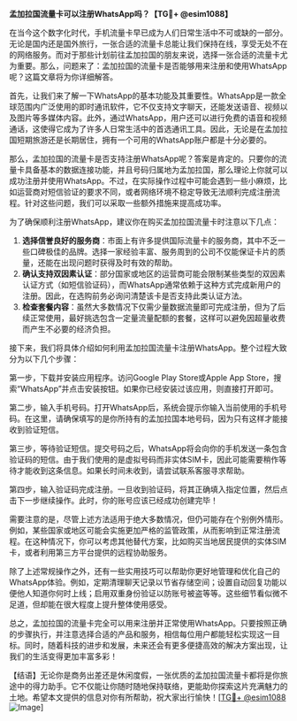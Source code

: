 **孟加拉国流量卡可以注册WhatsApp吗？【TG💪+ @esim1088】**

在当今这个数字化时代，手机流量卡早已成为人们日常生活中不可或缺的一部分。无论是国内还是国外旅行，一张合适的流量卡总能让我们保持在线，享受无处不在的网络服务。而对于那些计划前往孟加拉国的朋友来说，选择一张合适的流量卡尤为重要。那么，问题来了：孟加拉国的流量卡是否能够用来注册和使用WhatsApp呢？这篇文章将为你详细解答。

首先，让我们来了解一下WhatsApp的基本功能及其重要性。WhatsApp是一款全球范围内广泛使用的即时通讯软件，它不仅支持文字聊天，还能发送语音、视频以及图片等多媒体内容。此外，通过WhatsApp，用户还可以进行免费的语音和视频通话，这使得它成为了许多人日常生活中的首选通讯工具。因此，无论是在孟加拉国短期旅游还是长期居住，拥有一个可用的WhatsApp账户都是十分必要的。

那么，孟加拉国的流量卡是否支持注册WhatsApp呢？答案是肯定的。只要你的流量卡具备基本的数据连接功能，并且号码归属地为孟加拉国，那么理论上你就可以成功注册并使用WhatsApp。不过，在实际操作过程中可能会遇到一些小麻烦，比如运营商对短信验证的要求不同，或者网络环境不稳定导致无法顺利完成注册流程。针对这些问题，我们可以采取一些额外措施来提高成功率。

为了确保顺利注册WhatsApp，建议你在购买孟加拉国流量卡时注意以下几点：
1. **选择信誉良好的服务商**：市面上有许多提供国际流量卡的服务商，其中不乏一些口碑极佳的品牌。选择一家经验丰富、服务周到的公司不仅能保证卡片的质量，还能在出现问题时获得及时有效的帮助。
2. **确认支持双因素认证**：部分国家或地区的运营商可能会限制某些类型的双因素认证方式（如短信验证码），而WhatsApp通常依赖于这种方式完成新用户的注册。因此，在选购前务必询问清楚该卡是否支持此类认证方法。
3. **检查套餐内容**：虽然大多数情况下仅需少量数据流量即可完成注册，但为了后续正常使用，最好挑选包含一定量流量配额的套餐，这样可以避免因超量收费而产生不必要的经济负担。

接下来，我们将具体介绍如何利用孟加拉国流量卡注册WhatsApp。整个过程大致分为以下几个步骤：

第一步，下载并安装应用程序。访问Google Play Store或Apple App Store，搜索“WhatsApp”并点击安装按钮。如果你已经安装过该应用，则直接打开即可。

第二步，输入手机号码。打开WhatsApp后，系统会提示你输入当前使用的手机号码。在这里，请确保填写的是你所持有的孟加拉国本地号码，因为只有这样才能接收到验证短信。

第三步，等待验证短信。提交号码之后，WhatsApp将会向你的手机发送一条包含验证码的短信。由于我们使用的是虚拟号码而非实体SIM卡，因此可能需要稍作等待才能收到这条信息。如果长时间未收到，请尝试联系客服寻求帮助。

第四步，输入验证码完成注册。一旦收到验证码，将其正确填入指定位置，然后点击下一步继续操作。此时，你的账号应该已经成功创建完毕！

需要注意的是，尽管上述方法适用于绝大多数情况，但仍可能存在个别例外情形。例如，某些国家或地区可能会实施更加严格的监管政策，从而影响到正常注册流程。在这种情况下，你可以考虑其他替代方案，比如购买当地居民提供的实体SIM卡，或者利用第三方平台提供的远程协助服务。

除了上述常规操作之外，还有一些实用技巧可以帮助你更好地管理和优化自己的WhatsApp体验。例如，定期清理聊天记录以节省存储空间；设置自动回复功能以便他人知道你何时上线；启用双重身份验证以防账号被盗等等。这些细节看似微不足道，但却能在很大程度上提升整体使用感受。

总之，孟加拉国的流量卡完全可以用来注册并正常使用WhatsApp。只要按照正确的步骤执行，并注意选择合适的产品和服务，相信每位用户都能轻松实现这一目标。同时，随着科技的进步和发展，未来还会有更多便捷高效的解决方案出现，让我们的生活变得更加丰富多彩！

【结语】无论你是商务出差还是休闲度假，一张优质的孟加拉国流量卡都将是你旅途中的得力助手。它不仅能让你随时随地保持联络，更能助你探索这片充满魅力的土地。希望本文提供的信息对你有所帮助，祝大家出行愉快！[[TG💪+ @esim1088](https://t.me/s/esim1088) ![Image](https://i.postimg.cc/4NQfJmqS/Snipaste-2025-05-13-00-14-12.png)]